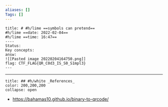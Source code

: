 ```yaml
---
aliases: []
Tags: []
---
```

``````ad-success
title: # #h/lime ==symbols can pretend==
#h/lime ==date: 2022-02-04==
#h/lime ==time: 16:47==
----
Status:
Key concepts:
answ: 
![[Pasted image 20220204164750.png]]
flag: CTF_FLAG{QR_C0d3_IS_S0_S1mpl3}
---
``````

---
```ad-example
title: ## #h/white _References_
color: 200,200,200
collapse: open
```
- https://bahamas10.github.io/binary-to-qrcode/
